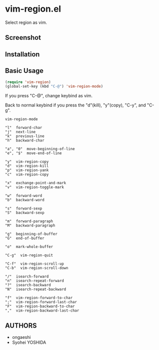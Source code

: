 # vim-region.el

Select region as vim.

## Screenshot

## Installation

## Basic Usage
```lisp
(require 'vim-region)
(global-set-key (kbd "C-@") 'vim-region-mode)
```

If you press "C-@", change keybind as vim.

Back to normal keybind if you press the "d"(kill), "y"(copy), "C-y", and "C-g".

```
vim-region-mode

"l"  forward-char
"j"  next-line
"k"  previous-line
"h"  backward-char

"a", "0"  move-beginning-of-line
"e", "$"  move-end-of-line

"y"  vim-region-copy
"d"  vim-region-kill
"p"  vim-region-yank
"c"  vim-region-copy

"x"  exchange-point-and-mark
"v"  vim-region-toggle-mark

"w"  forward-word
"b"  backward-word

"s"  forward-sexp
"S"  backward-sexp

"m"  forward-paragraph
"M"  backward-paragraph

"g"  beginning-of-buffer
"G"  end-of-buffer

"o"  mark-whole-buffer

"C-g"  vim-region-quit

"C-f"  vim-region-scroll-up
"C-b"  vim-region-scroll-down

"/"  isearch-forward
"n"  isearch-repeat-forward
"?"  isearch-backward
"N"  isearch-repeat-backward

"f"  vim-region-forward-to-char
";"  vim-region-forward-last-char
"F"  vim-region-backward-to-char
","  vim-region-backward-last-char
```

## AUTHORS
- ongaeshi
- Syohei YOSHIDA
